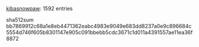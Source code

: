 [kibasnowpaw](https://github.com/kibasnowpaw): 1592 entries

sha512sum bb7869912c68a1e8eb4471362eabc4983e9049e683dd8237a0e9c896684c5554d746f605b8301147e905c091bbebb5cdc3671c1d011a4391557ae11ea36f8872
